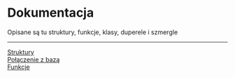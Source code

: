# Dokumentacja
Opisane są tu struktury, funkcje, klasy, duperele i szmergle

---

[Struktury](Struktury.md)  
[Połączenie z bazą](Polaczenie.md)  
[Funkcje](Funkcje.md)

